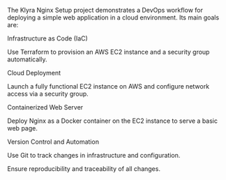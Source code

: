 The Klyra Nginx Setup project demonstrates a DevOps workflow for deploying a simple web application in a cloud environment. Its main goals are:

Infrastructure as Code (IaC)

Use Terraform to provision an AWS EC2 instance and a security group automatically.

Cloud Deployment

Launch a fully functional EC2 instance on AWS and configure network access via a security group.

Containerized Web Server

Deploy Nginx as a Docker container on the EC2 instance to serve a basic web page.

Version Control and Automation

Use Git to track changes in infrastructure and configuration.

Ensure reproducibility and traceability of all changes.
